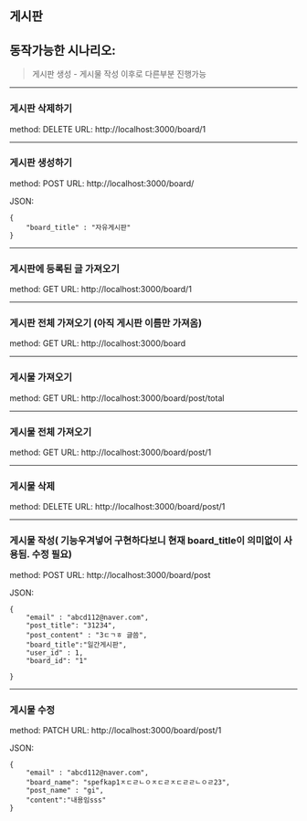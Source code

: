 ## 게시판

## 동작가능한 시나리오:  

> 게시판 생성 - 게시물 작성 이후로 다른부분 진행가능




---
### 게시판 삭제하기
method: DELETE
URL: http://localhost:3000/board/1

---
### 게시판 생성하기
method: POST
URL: http://localhost:3000/board/

JSON: 
```
{
	"board_title" : "자유게시판"
}
```

---
### 게시판에 등록된 글 가져오기 
method: GET
URL: http://localhost:3000/board/1

---
### 게시판 전체 가져오기 (아직 게시판 이름만 가져옴)
method: GET
URL: http://localhost:3000/board

---
### 게시물 가져오기
method: GET
URL: http://localhost:3000/board/post/total

---
### 게시물 전체 가져오기
method: GET
URL: http://localhost:3000/board/post/1

---
### 게시물 삭제
method: DELETE 
URL: http://localhost:3000/board/post/1

---
### 게시물 작성( 기능우겨넣어 구현하다보니 현재 board_title이 의미없이 사용됨. 수정 필요)
method: POST
URL: http://localhost:3000/board/post

JSON:
```
{
	"email" : "abcd112@naver.com",
	"post_title": "31234",
	"post_content" : "3ㄷㄱㅎ 글씀",
	"board_title":"일간게시판",
	"user_id" : 1,
	"board_id": "1"

}
```

---
### 게시물 수정
method: PATCH
URL: http://localhost:3000/board/post/1

JSON:
```
{
	"email" : "abcd112@naver.com",
	"board_name": "spefkap1ㅈㄷㄹㄴㅇㅈㄷㄹㅈㄷㄹㄹㄴㅇㄹ23",
	"post_name" : "gi",
	"content":"내용임sss"
}
```
